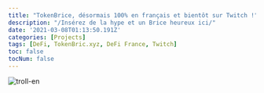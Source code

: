 ```yaml
---
title: "TokenBrice, désormais 100% en français et bientôt sur Twitch !"
description: "/Insérez de la hype et un Brice heureux ici/"
date: '2021-03-08T01:13:50.191Z'
categories: [Projects]
tags: [DeFi, TokenBric.xyz, DeFi France, Twitch]
toc: false
tocNum: false
---
```


![troll-en](/img/2021/tokenbrice-twitch/troll-en.png)